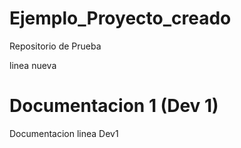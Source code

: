 # Ejemplo_Proyecto_creado
Repositorio de Prueba 

linea nueva
# Documentacion 1 (Dev 1)

Documentacion linea Dev1